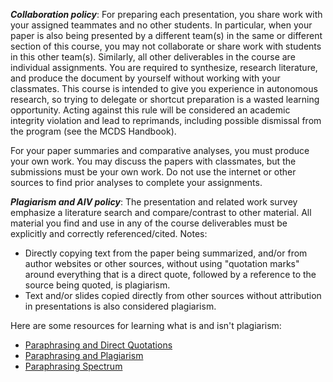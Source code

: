 ***Collaboration policy***: For preparing each presentation, you share work with your assigned teammates and no other students. In particular, when your paper is also being presented by a different team(s) in the same or different section of this course, you may not collaborate or share work with students in this other team(s). Similarly, all other deliverables in the course are individual assignments. You are required to synthesize, research literature, and produce the document by yourself without working with your classmates. This course is intended to give you experience in autonomous research, so trying to delegate or shortcut preparation is a wasted learning opportunity. Acting against this rule will be considered an academic integrity violation and lead to reprimands, including possible dismissal from the program (see the MCDS Handbook).

For your paper summaries and comparative analyses, you must produce your own work. You may discuss the papers with classmates, but the submissions must be your own work. Do not use the internet or other sources to find prior analyses to complete your assignments.

***Plagiarism and AIV policy***: The presentation and related work survey emphasize a literature search and compare/contrast to other material. All material you find and use in any of the course deliverables must be explicitly and correctly referenced/cited. Notes:

- Directly copying text from the paper being summarized, and/or from author websites or other sources, without using "quotation marks" around everything that is a direct quote, followed by a reference to the source being quoted, is plagiarism. 
- Text and/or slides copied directly from other sources without attribution in presentations is also considered plagiarism.

Here are some resources for learning what is and isn't plagiarism: 

- [Paraphrasing and Direct Quotations](https://www.cmu.edu/student-success/other-resources/handouts/comm-supp-pdfs/direct-quotations-using-source-material.pdf)
- [Paraphrasing and Plagiarism](https://www.cmu.edu/student-success/other-resources/handouts/comm-supp-pdfs/paraphrasing-and-plagarism.pdf)
- [Paraphrasing Spectrum](https://www.cmu.edu/student-success/other-resources/handouts/comm-supp-pdfs/paraphrasing-spectrum.pdf)
